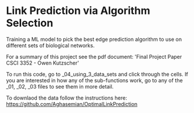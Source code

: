 # Link Prediction via Algorithm Selection

Training a ML model to pick the best edge prediction algorithm to use on different sets of biological networks.

For a summary of this project see the pdf document: 'Final Project Paper CSCI 3352 - Owen Kutzscher'

To run this code, go to _04_using_3_data_sets and click through the cells. If you are interested in how any of the sub-functions work, go to any of the _01, _02, _03 files to see them in more detail.

To downlaod the data follow the instructions here: https://github.com/Aghasemian/OptimalLinkPrediction